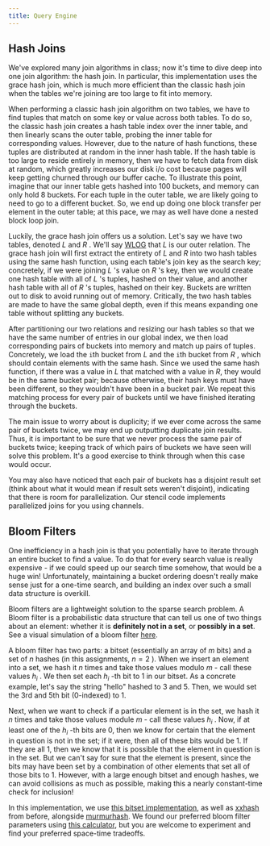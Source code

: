 ```yaml
---
title: Query Engine
---
```


## Hash Joins

We've explored many join algorithms in class; now it's time to dive deep into one join algorithm: the hash join. In particular, this implementation uses the grace hash join, which is much more efficient than the classic hash join when the tables we're joining are too large to fit into memory.

When performing a classic hash join algorithm on two tables, we have to find tuples that match on some key or value across both tables. To do so, the classic hash join creates a hash table index over the inner table, and then linearly scans the outer table, probing the inner table for corresponding values. However, due to the nature of hash functions, these tuples are distributed at random in the inner hash table. If the hash table is too large to reside entirely in memory, then we have to fetch data from disk at random, which greatly increases our disk i/o cost because pages will keep getting churned through our buffer cache. To illustrate this point, imagine that our inner table gets hashed into 100 buckets, and memory can only hold 8 buckets. For each tuple in the outer table, we are likely going to need to go to a different bucket. So, we end up doing one block transfer per element in the outer table; at this pace, we may as well have done a nested block loop join.

Luckily, the grace hash join offers us a solution. Let's say we have two tables, denoted $L$ and $R$ . We'll say [WLOG](https://en.wikipedia.org/wiki/Without_loss_of_generality) that $L$ is our outer relation. The grace hash join will first extract the entirety of $L$ and $R$ into two hash tables using the same hash function, using each table's join key as the search key; concretely, if we were joining $L$ 's value on $R$ 's key, then we would create one hash table with all of $L$ 's tuples, hashed on their value, and another hash table with all of $R$ 's tuples, hashed on their key. Buckets are written out to disk to avoid running out of memory. Critically, the two hash tables are made to have the same global depth, even if this means expanding one table without splitting any buckets.

After partitioning our two relations and resizing our hash tables so that we have the same number of entries in our global index, we then load corresponding pairs of buckets into memory and match up pairs of tuples. Concretely, we load the `i`th bucket from $L$ and the `i`th bucket from $R$ , which should contain elements with the same hash. Since we used the same hash function, if there was a value in $L$ that matched with a value in $R$, they would be in the same bucket pair; because otherwise, their hash keys must have been different, so they wouldn't have been in a bucket pair. We repeat this matching process for every pair of buckets until we have finished iterating through the buckets.

The main issue to worry about is duplicity; if we ever come across the same pair of buckets twice, we may end up outputting duplicate join results. Thus, it is important to be sure that we never process the same pair of buckets twice; keeping track of which pairs of buckets we have seen will solve this problem. It's a good exercise to think through when this case would occur.

You may also have noticed that each pair of buckets has a disjoint result set (think about what it would mean if result sets weren't disjoint), indicating that there is room for parallelization. Our stencil code implements parallelized joins for you using channels.

<!-- TODO: An example of execution -->

## Bloom Filters

One inefficiency in a hash join is that you potentially have to iterate through an entire bucket to find a value. To do that for every search value is really expensive - if we could speed up our search time somehow, that would be a huge win! Unfortunately, maintaining a bucket ordering doesn't really make sense just for a one-time search, and building an index over such a small data structure is overkill.

Bloom filters are a lightweight solution to the sparse search problem. A Bloom filter is a probabilistic data structure that can tell us one of two things about an element: whether it is **definitely not in a set**, or **possibly in a set**. See a visual simulation of a bloom filter [here](https://llimllib.github.io/bloomfilter-tutorial/).

A bloom filter has two parts: a bitset (essentially an array of $m$ bits) and a set of $n$ hashes (in this assignments, $n=2$ ). When we insert an element into a set, we hash it $n$ times and take those values modulo $m$ - call these values $h_i$ . We then set each $h_i$ -th bit to 1 in our bitset. As a concrete example, let's say the string "hello" hashed to 3 and 5. Then, we would set the 3rd and 5th bit (0-indexed) to 1.

Next, when we want to check if a particular element is in the set, we hash it $n$ times and take those values module $m$ - call these values $h_i$ . Now, if at least one of the $h_i$ -th bits are 0, then we know for certain that the element in question is not in the set; if it were, then all of these bits would be 1. If they are all 1, then we know that it is possible that the element in question is in the set. But we can't say for sure that the element is present, since the bits may have been set by a combination of other elements that set all of those bits to 1. However, with a large enough bitset and enough hashes, we can avoid collisions as much as possible, making this a nearly constant-time check for inclusion!

In this implementation, we use [this bitset implementation](github.com/bits-and-blooms/bitset), as well as [xxhash](github.com/cespare/xxhash) from before, alongside [murmurhash](github.com/spaolacci/murmur3). We found our preferred bloom filter parameters using [this calculator](https://hur.st/bloomfilter), but you are welcome to experiment and find your preferred space-time tradeoffs. 
